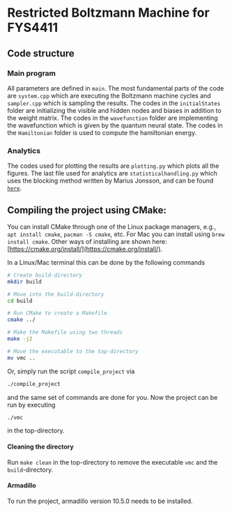 # Restricted Boltzmann Machine for FYS4411
## Code structure
### Main program
All parameters are defined in `main`. The most fundamental parts of the code are `system.cpp` which are executing the Boltzmann machine cycles and `sampler.cpp` which is sampling the results. The codes in the `initialStates` folder are initializing the visible and hidden nodes and biases in addition to the weight matrix. The codes in the `wavefunction` folder are implementing the wavefunction which is given by the quantum neural state. The codes in the `Hamiltonian` folder is used to compute the hamiltonian energy.

### Analytics
The codes used for plotting the results are `plotting.py` which plots all the figures. The last file used for analytics are `statisticalhandling.py` which uses the blocking method written by Marius Jonsson, and can be found [`here`](https://github.com/computative/block/blob/master/python/tictoc.py).

## Compiling the project using CMake:
You can install CMake through one of the Linux package managers, e.g., `apt install cmake`, `pacman -S cmake`, etc. For Mac you can install using `brew install cmake`. Other ways of installing are shown here: [https://cmake.org/install/](https://cmake.org/install/).

In a Linux/Mac terminal this can be done by the following commands
```bash
# Create build-directory
mkdir build

# Move into the build-directory
cd build

# Run CMake to create a Makefile
cmake ../

# Make the Makefile using two threads
make -j2

# Move the executable to the top-directory
mv vmc ..
```
Or, simply run the script `compile_project` via
```bash
./compile_project
```
and the same set of commands are done for you. Now the project can be run by executing
```bash
./vmc
```
in the top-directory.

#### Cleaning the directory
Run `make clean` in the top-directory to remove the executable `vmc` and the `build`-directory.

#### Armadillo
To run the project, armadillo version 10.5.0 needs to be installed.
